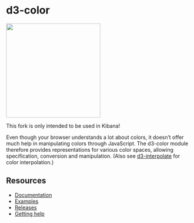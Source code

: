 # d3-color

<a href="https://d3js.org"><img src="https://github.com/d3/d3/raw/main/docs/public/logo.svg" width="256" height="256"></a>

This fork is only intended to be used in Kibana!

Even though your browser understands a lot about colors, it doesn’t offer much help in manipulating colors through JavaScript. The d3-color module therefore provides representations for various color spaces, allowing specification, conversion and manipulation. (Also see [d3-interpolate](https://github.com/d3/d3-interpolate) for color interpolation.)

## Resources

- [Documentation](https://d3js.org/d3-color)
- [Examples](https://observablehq.com/collection/@d3/d3-color)
- [Releases](https://github.com/d3/d3-color/releases)
- [Getting help](https://d3js.org/community)
